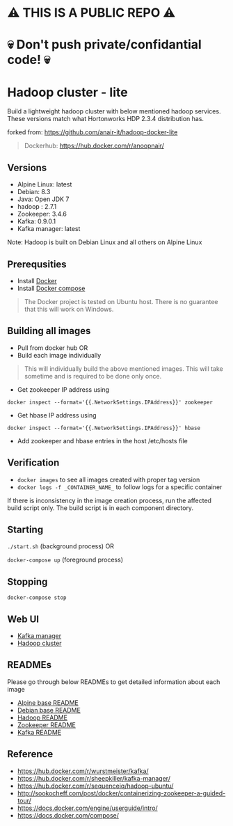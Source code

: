# :warning: THIS IS A PUBLIC REPO :warning:
# :skull: Don't push private/confidantial code! :skull:


# Hadoop cluster - lite
Build a lightweight hadoop cluster with below mentioned hadoop services.
These versions match what Hortonworks HDP 2.3.4 distribution has.

forked from: https://github.com/anair-it/hadoop-docker-lite
>Dockerhub: https://hub.docker.com/r/anoopnair/

## Versions
- Alpine Linux: latest
- Debian: 8.3
- Java: Open JDK 7
- hadoop : 2.7.1
- Zookeeper: 3.4.6
- Kafka: 0.9.0.1
- Kafka manager: latest

Note: Hadoop is built on Debian Linux and all others on Alpine Linux

## Prerequsities
- Install [Docker](https://docs.docker.com/engine/installation/)
- Install [Docker compose](https://docs.docker.com/compose/install/)

> The Docker project is tested on Ubuntu host. There is no guarantee that this will work on Windows.


## Building all images
- Pull from docker hub OR
- Build each image individually

>This will individually build the above mentioned images. This will take sometime and is required to be done only once.

- Get zookeeper IP address using 

``docker inspect --format='{{.NetworkSettings.IPAddress}}' zookeeper``
- Get hbase IP address using 

``docker inspect --format='{{.NetworkSettings.IPAddress}}' hbase``
- Add zookeeper and hbase entries in the host /etc/hosts file

## Verification
- ``docker images`` to see all images created with proper tag version
- ``docker logs -f _CONTAINER_NAME_`` to follow logs for a specific container

If there is inconsistency in the image creation process, run the affected build script only. The build script is in each component directory.

## Starting

``./start.sh`` (background process)
OR

``docker-compose up``  (foreground process)

## Stopping

``docker-compose stop``


## Web UI
- [Kafka manager](http://localhost:9000)
- [Hadoop cluster](http://localhost:8088)


## READMEs
Please go through below READMEs to get detailed information about each image

- [Alpine base README](alpine-base/README.md)
- [Debian base README](debian-base/README.md)
- [Hadoop README](hadoop/README.md)
- [Zookeeper README](zookeeper/README.md)
- [Kafka README](kafka/README.md)

## Reference
- https://hub.docker.com/r/wurstmeister/kafka/
- https://hub.docker.com/r/sheepkiller/kafka-manager/
- https://hub.docker.com/r/sequenceiq/hadoop-ubuntu/
- http://sookocheff.com/post/docker/containerizing-zookeeper-a-guided-tour/
- https://docs.docker.com/engine/userguide/intro/
- https://docs.docker.com/compose/
